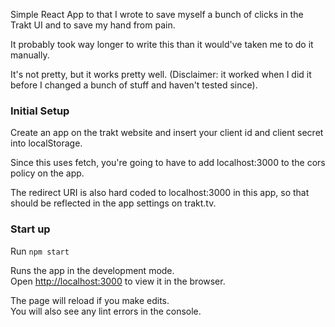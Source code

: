Simple React App to that I wrote to save myself a bunch of clicks in the Trakt UI and to save my hand from pain.

It probably took way longer to write this than it would've taken me to do it manually.

It's not pretty, but it works pretty well. (Disclaimer: it worked when I did it before I changed a bunch of stuff and haven't tested since).

### Initial Setup

Create an app on the trakt website and insert your client id and client secret into localStorage.

Since this uses fetch, you're going to have to add localhost:3000 to the cors policy on the app.

The redirect URI is also hard coded to localhost:3000 in this app, so that should be reflected in the app settings on trakt.tv. 

### Start up

Run `npm start`

Runs the app in the development mode.<br />
Open [http://localhost:3000](http://localhost:3000) to view it in the browser.

The page will reload if you make edits.<br />
You will also see any lint errors in the console.